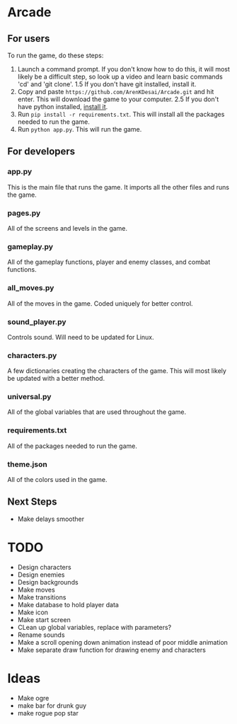 # Arcade

## For users
To run the game, do these steps:
1. Launch a command prompt. If you don't know how to do this, it will most likely be a difficult step, so look up a video and learn basic commands 'cd' and 'git clone'.
1.5 If you don't have git installed, install it. 
2. Copy and paste `https://github.com/ArenKDesai/Arcade.git` and hit enter. This will download the game to your computer. 
2.5 If you don't have python installed, [install it](https://www.python.org/downloads/). 
3. Run `pip install -r requirements.txt`. This will install all the packages needed to run the game.
4. Run `python app.py`. This will run the game.

## For developers

### app.py
This is the main file that runs the game. It imports all the other files and runs the game.

### pages.py
All of the screens and levels in the game. 

### gameplay.py
All of the gameplay functions, player and enemy classes, and combat functions.

### all_moves.py
All of the moves in the game. Coded uniquely for better control.

### sound_player.py
Controls sound. Will need to be updated for Linux. 

### characters.py
A few dictionaries creating the characters of the game. This will most likely be updated with a better method. 

### universal.py
All of the global variables that are used throughout the game.

### requirements.txt
All of the packages needed to run the game.

### theme.json
All of the colors used in the game.

## Next Steps
- Make delays smoother

# TODO
- Design characters
- Design enemies
- Design backgrounds
- Make moves
- Make transitions
- Make database to hold player data
- Make icon
- Make start screen
- CLean up global variables, replace with parameters?
- Rename sounds
- Make a scroll opening down animation instead of poor middle animation
- Make separate draw function for drawing enemy and characters

# Ideas
- Make ogre
- make bar for drunk guy
- make rogue pop star
